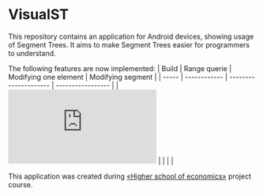 # VisualST

This repository contains an application for Android devices, showing usage of Segment Trees. It aims to make Segment Trees easier for programmers to understand.

The following features are now implemented:
| Build | Range querie | Modifying one element | Modifying segment |
| ----- | ------------ | --------------------- | ----------------- |
| ![equation](https://latex.codecogs.com/gif.latex?O(n)) |  |  | |

This application was created during
[&laquo;Higher school of economics&raquo;](https://www.hse.ru/ba/se/) project course.
